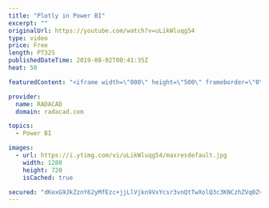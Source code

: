 ```yaml
---
title: "Plotly in Power BI"
excerpt: ""
originalUrl: https://youtube.com/watch?v=uLikWluqg54
type: video
price: Free
length: PT32S
publishedDateTime: 2019-08-02T00:41:35Z
heat: 50

featuredContent: "<iframe width=\"800\" height=\"500\" frameborder=\"0\" src=\"https://www.youtube.com/embed/uLikWluqg54\" allow=\"accelerometer; autoplay; encrypted-media; gyroscope; picture-in-picture\" allowfullscreen></iframe>"

provider:
  name: RADACAD
  domain: radacad.com

topics:
  - Power BI

images:
  - url: https://i.ytimg.com/vi/uLikWluqg54/maxresdefault.jpg
    width: 1280
    height: 720
    isCached: true

secured: "dKexG9JkZznY62yMfEzc+jjLlVjkn9VxYcsr3vnQtTwXolQ3c3KNCzhZVq0Zvuvfc/oiFJhZIf2JJgNIqALLeCesj+hYW3J2wZWCikYhAirYIyUOONcQue0QEhYjMWV2xkPbXXmhVahBc3EQmiqjspdhSQzt9OFOUXHonfOl9rlmdXltzUBvee8lk/2fREUbHOA74ofm1gyt3O6JGErM6/qUZ8e+w5KqVH/J0Ujbs1ffKwgrRoNBxJtLWLFK9kHQlQHdyOcuwUt8s83ECf29u1FuWn6Iktqs4SJL80DehC83I+DLRWWLry/986204REix15RVF5UYRKcHFNyWXFijYgOZlVjfP0axBA/1RQi8gOIdU15EMii63QWf+BR8rkGk3qswRTRcE89byOOWfIfuqq6mz6Xn1SQaMvGEWQLqKo=;CrcGETkoAzYeVqifzGdrkw=="
---
```


